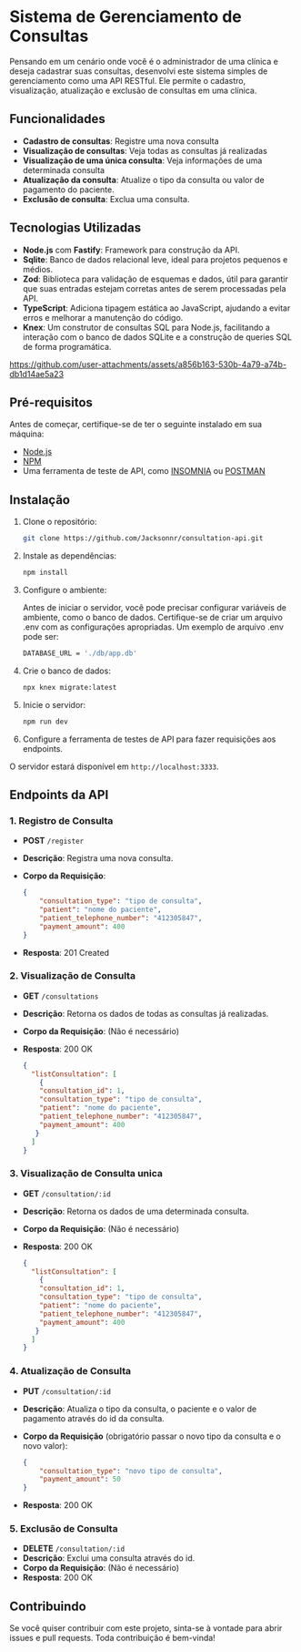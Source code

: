# Sistema de Gerenciamento de Consultas

Pensando em um cenário onde você é o administrador de uma clínica e deseja cadastrar suas consultas, desenvolvi este sistema simples de gerenciamento como uma API RESTful. Ele permite o cadastro, visualização, atualização e exclusão de consultas em uma clínica.

## Funcionalidades

- **Cadastro de consultas**: Registre uma nova consulta 
- **Visualização de consultas**: Veja todas as consultas já realizadas
- **Visualização de uma única consulta**: Veja informações de uma determinada consulta 
- **Atualização da consulta**: Atualize o tipo da consulta ou valor de pagamento do paciente.
- **Exclusão de consulta**: Exclua uma consulta.

## Tecnologias Utilizadas

- **Node.js** com **Fastify**: Framework para construção da API.
- **Sqlite**: Banco de dados relacional leve, ideal para projetos pequenos e médios.
- **Zod**: Biblioteca para validação de esquemas e dados, útil para garantir que suas entradas estejam corretas antes de serem processadas pela API.
- **TypeScript**: Adiciona tipagem estática ao JavaScript, ajudando a evitar erros e melhorar a manutenção do código.
- **Knex**: Um construtor de consultas SQL para Node.js, facilitando a interação com o banco de dados SQLite e a construção de queries SQL de forma programática.







https://github.com/user-attachments/assets/a856b163-530b-4a79-a74b-db1d14ae5a23





## Pré-requisitos

Antes de começar, certifique-se de ter o seguinte instalado em sua máquina:

- [Node.js](https://nodejs.org/)
- [NPM](https://www.npmjs.com/) 
- Uma ferramenta de teste de API, como [INSOMNIA](https://insomnia.rest/) ou [POSTMAN](https://www.postman.com/)


## Instalação

1. Clone o repositório:

    ```bash
    git clone https://github.com/Jacksonnr/consultation-api.git
    ```

2. Instale as dependências:

    ```bash
    npm install
    ```

3. Configure o ambiente:

    Antes de iniciar o servidor, você pode precisar configurar variáveis de ambiente, como o banco de dados. Certifique-se de criar um arquivo .env com as configurações apropriadas. Um exemplo de arquivo .env pode ser:

    ```bash
    DATABASE_URL = './db/app.db'
    ```

4. Crie o banco de dados:

    ```bash
    npx knex migrate:latest
    ```

5. Inicie o servidor:

    ```bash
    npm run dev
    ```

6. Configure a ferramenta de testes de API para fazer requisições aos endpoints.



O servidor estará disponível em `http://localhost:3333`.

## Endpoints da API

### 1. Registro de Consulta

- **POST** `/register`
- **Descrição**: Registra uma nova consulta.
- **Corpo da Requisição**:

    ```json
    {
        "consultation_type": "tipo de consulta",
        "patient": "nome do paciente",
        "patient_telephone_number": "412305847",
        "payment_amount": 400
    }
    ```

- **Resposta**: 201 Created


### 2. Visualização de Consulta

- **GET** `/consultations`
- **Descrição**: Retorna os dados de todas as consultas já realizadas.
- **Corpo da Requisição**: (Não é necessário)
- **Resposta**: 200 OK

    ```json
    {
      "listConsultation": [
        {
        "consultation_id": 1,
        "consultation_type": "tipo de consulta",
        "patient": "nome do paciente",
        "patient_telephone_number": "412305847",
        "payment_amount": 400
       }
      ]
    }
    ```


### 3. Visualização de Consulta unica

- **GET** `/consultation/:id`
- **Descrição**: Retorna os dados de uma determinada consulta.
- **Corpo da Requisição**: (Não é necessário)
- **Resposta**: 200 OK

    ```json
    {
      "listConsultation": [
        {
        "consultation_id": 1,
        "consultation_type": "tipo de consulta",
        "patient": "nome do paciente",
        "patient_telephone_number": "412305847",
        "payment_amount": 400
       }
      ]
    }
    ```

### 4. Atualização de Consulta

- **PUT** `/consultation/:id`
- **Descrição**: Atualiza o tipo da consulta, o paciente e o valor de pagamento através do id da consulta.
- **Corpo da Requisição** (obrigatório passar o novo tipo da consulta e o novo valor):

    ```json
    {
        "consultation_type": "novo tipo de consulta",
        "payment_amount": 50
    }
    ```

- **Resposta**: 200 OK

### 5. Exclusão de Consulta

- **DELETE** `/consultation/:id`
- **Descrição**: Exclui uma consulta através do id.
- **Corpo da Requisição**: (Não é necessário)
- **Resposta**: 200 OK

## Contribuindo

Se você quiser contribuir com este projeto, sinta-se à vontade para abrir issues e pull requests. Toda contribuição é bem-vinda!

